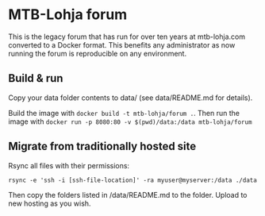 # MTB-Lohja forum

This is the legacy forum that has run for over ten years at mtb-lohja.com converted to a Docker format. This benefits
any administrator as now running the forum is reproducible on any environment.

## Build & run

Copy your data folder contents to data/ (see data/README.md for details).

Build the image with `docker build -t mtb-lohja/forum .`. Then run the image 
with `docker run -p 8080:80 -v $(pwd)/data:/data mtb-lohja/forum`

## Migrate from traditionally hosted site

Rsync all files with their permissions:

    rsync -e 'ssh -i [ssh-file-location]' -ra myuser@myserver:/data ./data

Then copy the folders listed in /data/README.md to the folder. Upload to new hosting
as you wish.